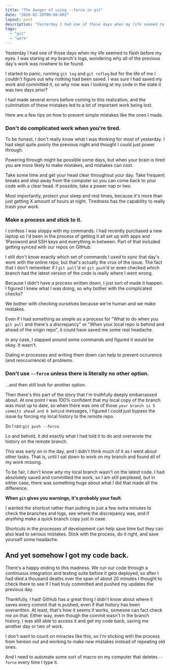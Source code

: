 ```yaml
---
title: "The danger of using --force in git"
date: "2020-02-28T00:00:00Z"
layout: post
description: "Yesterday I had one of those days when my life seemed to flash before my eyes. I was staring at my branch's logs, wondering why all of the previous day's work was nowhere to be found."
tags:
  - "git"
  - "work"
---
```



Yesterday I had one of those days when my life seemed to flash before my eyes. I was staring at my branch's logs, wondering why all of the previous day's work was nowhere to be found.

I started to panic, running `git log` and `git reflog` but for the life of me I couldn't figure out why nothing had been saved. I was *sure* I had saved my work and committed it, so why now was I looking at my code in the state it was two days prior?

I had made several errors before coming to this realization, and the culmination of these mistakes led to a lot of important work being lost.

Here are a few tips on how to prevent simple mistakes like the ones I made.

### Don't do complicated work when you're tired.

To be honest, I don't really know what I was thinking for most of yesterday. I had slept quite poorly the previous night and thought I could just power through. 

Powering through might be possible some days, but when your brain is tired you are more likely to make mistakes, and mistakes can cost.

Take some time and get your head clear throughout your day. Take frequent breaks and step away from the computer so you can come back to your code with a clear head. If possible, take a power nap or two.

Most importantly, protect your sleep and rest times, because it's more than just getting X amount of hours at night. Tiredness has the capability to really trash your work.

### Make a process and stick to it.

I confess I was sloppy with my commands. I had recently purchased a new laptop so I'd been in the process of getting it all set up with apps and 1Password and SSH keys and everything in between. Part of that included getting synced with our repos on GitHub.

I still don't know exactly which set of commands I used to sync that day's work with the online repo, but that's actually the crux of the issue. The fact that I don't remember if I `git pull`'d or `git push`'d or even checked which branch had the latest version of the code is really where I went wrong.

Because I didn't have a process written down, I just sort of made it happen. I figured I knew what I was doing, so why bother with the complicated checks?

We bother with checking ourselves because we're human and we make mistakes.

Even if I had something as simple as a process for "What to do when you `git pull` and there's a discrepancy" or "When your local repo is behind and ahead of the origin repo", it could have saved me some real headache.

In any case, I slapped around some commands and figured it would be okay. It wasn't.

Dialing in processes and writing them down can help to prevent occurence (and reoccurrence) of problems.

### Don't use `--force` unless there is literally no other option.

...and then still look for another option.

Then there's this part of the story that I'm truthfully deeply embarrassed about. At one point I was 100% confident that my local copy of the branch was most up to date, so when there was one of those `your branch is 5 commits ahead and 6 behind` messages, I figured I could just bypass the issue by forcing my local history to the remote repo.

So I ran `git push --force`.

Lo and behold, it did exactly what I had told it to do and overwrote the history on the remote branch.

This was early on in the day, and I didn't think much of it as I went about other tasks. That is, until I sat down to work on my branch and found all of my work missing.

To be fair, I don't know *why* my local branch wasn't on the latest code. I had absolutely saved and committed the work, so I am still perplexed, but in either case, there was something huge about what I did that made all the difference.

**When `git` gives you warnings, it's probably your fault.**

I wanted the shortcut rather than putting in just a few extra minutes to check the branches and logs, see where the discrepancy was, and if *anything* make a quick branch copy just in case.

Shortcuts in the processes of development can help save time but they can also lead to serious mistakes. Stick with the process, do it right, and save yourself some headache.

## And yet somehow I got my code back.

There's a happy ending to this madness. We run our code through a continuous integration and testing suite before it gets deployed, so after I had died a thousand deaths over the span of about 20 minutes I thought to check there to see if I had truly committed and pushed my updates the previous day.

Thankfully, I had! GitHub has a great thing I didn't know about where it saves every commit that is pushed, even if that history has been overwritten. At least, that's how it seems it works, someone can fact check me on that. Either way, even though the commit wasn't in the branch history, I was still able to access it and get my code back, saving me another day or two of work.

I don't want to count on miracles like this, so I'm sticking with the process from hereon out and working to make *new* mistakes instead of repeating old ones.

And I need to automate some sort of macro on my computer that deletes `--force` every time I type it.